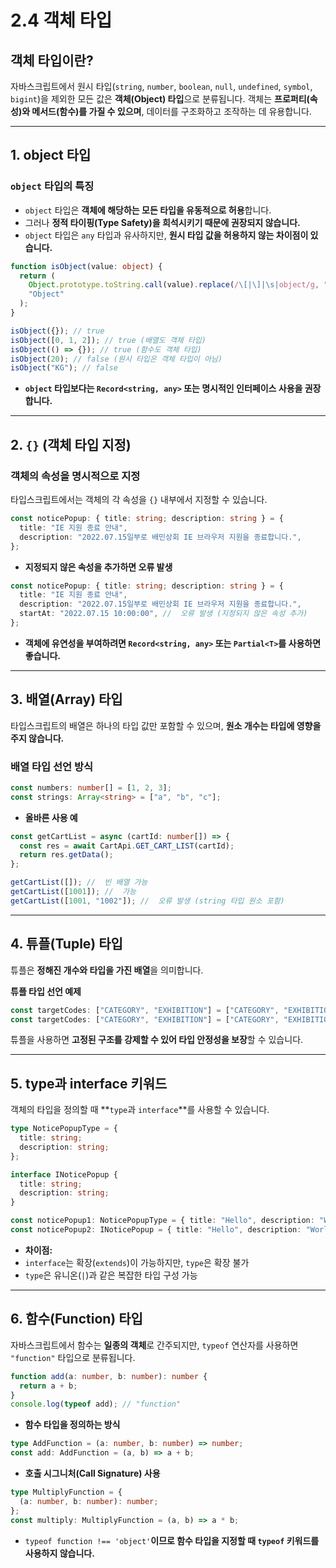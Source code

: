 # **2.4 객체 타입**

## **객체 타입이란?**
자바스크립트에서 원시 타입(`string`, `number`, `boolean`, `null`, `undefined`, `symbol`, `bigint`)을 제외한 모든 값은 **객체(Object) 타입**으로 분류됩니다. 객체는 **프로퍼티(속성)와 메서드(함수)를 가질 수 있으며**, 데이터를 구조화하고 조작하는 데 유용합니다.

---

## **1. object 타입**
### **`object` 타입의 특징**
- `object` 타입은 **객체에 해당하는 모든 타입을 유동적으로 허용**합니다.
- 그러나 **정적 타이핑(Type Safety)을 희석시키기 때문에 권장되지 않습니다.**
- `object` 타입은 `any` 타입과 유사하지만, **원시 타입 값을 허용하지 않는 차이점이 있습니다.**

```ts
function isObject(value: object) {
  return (
    Object.prototype.toString.call(value).replace(/\[|\]|\s|object/g, "") ===
    "Object"
  );
}

isObject({}); // true
isObject([0, 1, 2]); // true (배열도 객체 타입)
isObject(() => {}); // true (함수도 객체 타입)
isObject(20); // false (원시 타입은 객체 타입이 아님)
isObject("KG"); // false
```

- **`object` 타입보다는 `Record<string, any>` 또는 명시적인 인터페이스 사용을 권장합니다.**

---

## **2. `{}` (객체 타입 지정)**
### **객체의 속성을 명시적으로 지정**
타입스크립트에서는 객체의 각 속성을 `{}` 내부에서 지정할 수 있습니다.

```ts
const noticePopup: { title: string; description: string } = {
  title: "IE 지원 종료 안내",
  description: "2022.07.15일부로 배민상회 IE 브라우저 지원을 종료합니다.",
};
```

- **지정되지 않은 속성을 추가하면 오류 발생**
```ts
const noticePopup: { title: string; description: string } = {
  title: "IE 지원 종료 안내",
  description: "2022.07.15일부로 배민상회 IE 브라우저 지원을 종료합니다.",
  startAt: "2022.07.15 10:00:00", //  오류 발생 (지정되지 않은 속성 추가)
};
```

- **객체에 유연성을 부여하려면 `Record<string, any>` 또는 `Partial<T>`를 사용하면 좋습니다.**

---

## **3. 배열(Array) 타입**
타입스크립트의 배열은 하나의 타입 값만 포함할 수 있으며, **원소 개수는 타입에 영향을 주지 않습니다.**

### **배열 타입 선언 방식**
```ts
const numbers: number[] = [1, 2, 3];
const strings: Array<string> = ["a", "b", "c"];
```

- **올바른 사용 예**
```ts
const getCartList = async (cartId: number[]) => {
  const res = await CartApi.GET_CART_LIST(cartId);
  return res.getData();
};

getCartList([]); //  빈 배열 가능
getCartList([1001]); //  가능
getCartList([1001, "1002"]); //  오류 발생 (string 타입 원소 포함)
```

---

## **4. 튜플(Tuple) 타입**
튜플은 **정해진 개수와 타입을 가진 배열**을 의미합니다.

 **튜플 타입 선언 예제**
```ts
const targetCodes: ["CATEGORY", "EXHIBITION"] = ["CATEGORY", "EXHIBITION"]; // 가능
const targetCodes: ["CATEGORY", "EXHIBITION"] = ["CATEGORY", "EXHIBITION", "SALE"]; //  오류 발생
```

튜플을 사용하면 **고정된 구조를 강제할 수 있어 타입 안정성을 보장**할 수 있습니다.

---

## **5. type과 interface 키워드**
객체의 타입을 정의할 때 **`type`과 `interface`**를 사용할 수 있습니다.

```ts
type NoticePopupType = {
  title: string;
  description: string;
};

interface INoticePopup {
  title: string;
  description: string;
}

const noticePopup1: NoticePopupType = { title: "Hello", description: "World" };
const noticePopup2: INoticePopup = { title: "Hello", description: "World" };
```

- **차이점:**
- `interface`는 확장(`extends`)이 가능하지만, `type`은 확장 불가
- `type`은 유니온(`|`)과 같은 복잡한 타입 구성 가능

---

## **6. 함수(Function) 타입**
자바스크립트에서 함수는 **일종의 객체**로 간주되지만, `typeof` 연산자를 사용하면 `"function"` 타입으로 분류됩니다.

```ts
function add(a: number, b: number): number {
  return a + b;
}
console.log(typeof add); // "function"
```

- **함수 타입을 정의하는 방식**
```ts
type AddFunction = (a: number, b: number) => number;
const add: AddFunction = (a, b) => a + b;
```

- **호출 시그니처(Call Signature) 사용**
```ts
type MultiplyFunction = {
  (a: number, b: number): number;
};
const multiply: MultiplyFunction = (a, b) => a * b;
```

-  `typeof function !== 'object'`**이므로 함수 타입을 지정할 때 `typeof` 키워드를 사용하지 않습니다.**

